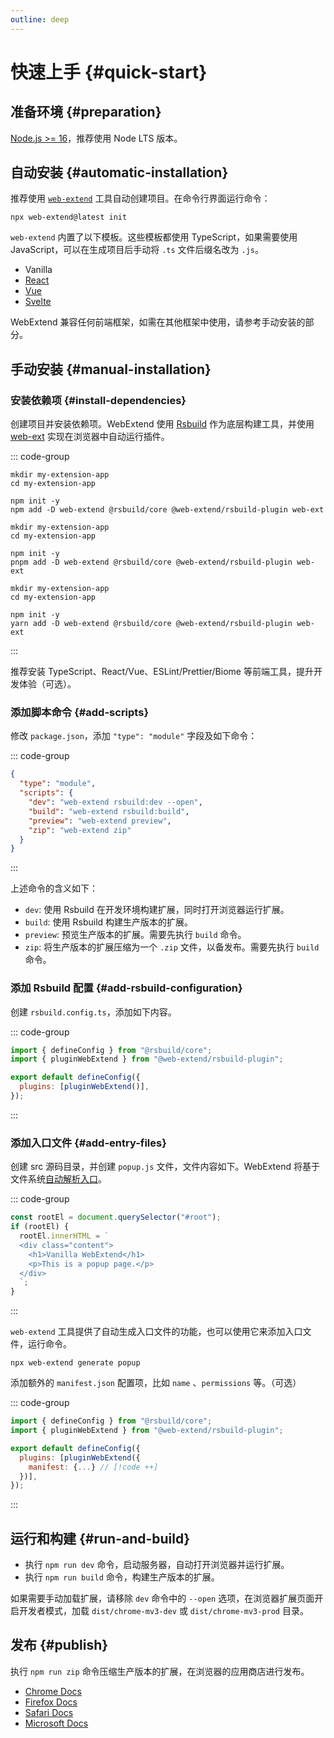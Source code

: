 ```yaml
---
outline: deep
---
```


# 快速上手 {#quick-start}

## 准备环境 {#preparation}

[Node.js >= 16](https://nodejs.org/en/download)，推荐使用 Node LTS 版本。

## 自动安装 {#automatic-installation}

推荐使用 [`web-extend`](../../api/web-extend.md) 工具自动创建项目。在命令行界面运行命令：

```shell
npx web-extend@latest init
```

`web-extend` 内置了以下模板。这些模板都使用 TypeScript，如果需要使用 JavaScript，可以在生成项目后手动将 `.ts` 文件后缀名改为 `.js`。

- Vanilla
- [React](https://react.dev/)
- [Vue](https://vuejs.org/)
- [Svelte](https://svelte.dev/)

WebExtend 兼容任何前端框架，如需在其他框架中使用，请参考手动安装的部分。

## 手动安装 {#manual-installation}

### 安装依赖项 {#install-dependencies}

创建项目并安装依赖项。WebExtend 使用 [Rsbuild](https://rsbuild.dev/) 作为底层构建工具，并使用 [web-ext](https://github.com/mozilla/web-ext) 实现在浏览器中自动运行插件。

::: code-group

```shell [npm]
mkdir my-extension-app
cd my-extension-app

npm init -y
npm add -D web-extend @rsbuild/core @web-extend/rsbuild-plugin web-ext
```

```shell [pnpm]
mkdir my-extension-app
cd my-extension-app

npm init -y
pnpm add -D web-extend @rsbuild/core @web-extend/rsbuild-plugin web-ext
```

```shell [yarn]
mkdir my-extension-app
cd my-extension-app

npm init -y
yarn add -D web-extend @rsbuild/core @web-extend/rsbuild-plugin web-ext
```

:::

推荐安装 TypeScript、React/Vue、ESLint/Prettier/Biome 等前端工具，提升开发体验（可选）。

### 添加脚本命令 {#add-scripts}

修改 `package.json`，添加 `"type": "module"` 字段及如下命令：

::: code-group

```json [package.json]
{
  "type": "module",
  "scripts": {
    "dev": "web-extend rsbuild:dev --open",
    "build": "web-extend rsbuild:build",
    "preview": "web-extend preview",
    "zip": "web-extend zip"
  }
}
```

:::

上述命令的含义如下：

- `dev`: 使用 Rsbuild 在开发环境构建扩展，同时打开浏览器运行扩展。
- `build`: 使用 Rsbuild 构建生产版本的扩展。
- `preview`: 预览生产版本的扩展。需要先执行 `build` 命令。
- `zip`: 将生产版本的扩展压缩为一个 `.zip` 文件，以备发布。需要先执行 `build` 命令。

### 添加 Rsbuild 配置 {#add-rsbuild-configuration}

创建 `rsbuild.config.ts`，添加如下内容。

::: code-group

```js [rsbuild.config.ts]
import { defineConfig } from "@rsbuild/core";
import { pluginWebExtend } from "@web-extend/rsbuild-plugin";

export default defineConfig({
  plugins: [pluginWebExtend()],
});
```

:::

### 添加入口文件 {#add-entry-files}

创建 src 源码目录，并创建 `popup.js` 文件，文件内容如下。WebExtend 将基于文件系统[自动解析入口](entrypoints.md)。

::: code-group

```js [src/popup.js]
const rootEl = document.querySelector("#root");
if (rootEl) {
  rootEl.innerHTML = `
  <div class="content">
    <h1>Vanilla WebExtend</h1>
    <p>This is a popup page.</p>
  </div>
  `;
}
```

:::

`web-extend` 工具提供了自动生成入口文件的功能，也可以使用它来添加入口文件，运行命令。

```shell
npx web-extend generate popup
```

添加额外的 `manifest.json` 配置项，比如 `name` 、`permissions` 等。（可选）

::: code-group

```js [rsbuild.config.ts]
import { defineConfig } from "@rsbuild/core";
import { pluginWebExtend } from "@web-extend/rsbuild-plugin";

export default defineConfig({
  plugins: [pluginWebExtend({
    manifest: {...} // [!code ++]
  })],
});
```

:::

## 运行和构建 {#run-and-build}

- 执行 `npm run dev` 命令，启动服务器，自动打开浏览器并运行扩展。
- 执行 `npm run build` 命令，构建生产版本的扩展。

如果需要手动加载扩展，请移除 `dev` 命令中的 `--open` 选项，在浏览器扩展页面开启开发者模式，加载 `dist/chrome-mv3-dev` 或 `dist/chrome-mv3-prod` 目录。

## 发布 {#publish}

执行 `npm run zip` 命令压缩生产版本的扩展，在浏览器的应用商店进行发布。

- [Chrome Docs](https://developer.chrome.com/docs/webstore/publish/)
- [Firefox Docs](https://extensionworkshop.com/documentation/publish/submitting-an-add-on/)
- [Safari Docs](https://developer.apple.com/documentation/safariservices/converting-a-web-extension-for-safari)
- [Microsoft Docs](https://learn.microsoft.com/en-us/microsoft-edge/extensions-chromium/publish/publish-extension)
